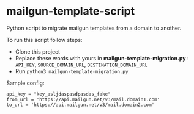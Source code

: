# mailgun-template-script

Python script to migrate mailgun templates from a domain to another.

To run this script follow steps:

- Clone this project
- Replace these words with yours in **mailgun-template-migration.py** : `API_KEY`, `SOURCE_DOMAIN_URL`, `DESTINATION_DOMAIN_URL`
- Run `python3 mailgun-template-migration.py`

Sample config:

```payton
api_key = "key_asljdaspasdpasdas_fake"
from_url = 'https://api.mailgun.net/v3/mail.domain1.com'
to_url = 'https://api.mailgun.net/v3/mail.domain2.com'
```